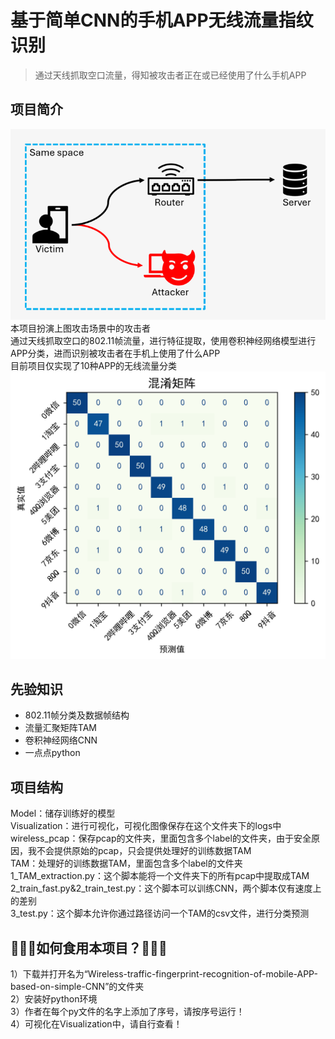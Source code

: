 # 基于简单CNN的手机APP无线流量指纹识别

> 通过天线抓取空口流量，得知被攻击者正在或已经使用了什么手机APP

## 项目简介
![攻击场景](https://github.com/27e7dyy38eu/img/blob/main/attck.png)   
本项目扮演上图攻击场景中的攻击者  
通过天线抓取空口的802.11帧流量，进行特征提取，使用卷积神经网络模型进行APP分类，进而识别被攻击者在手机上使用了什么APP  
目前项目仅实现了10种APP的无线流量分类  
![混淆矩阵](https://github.com/27e7dyy38eu/img/blob/main/confusion_matrix.png) 

## 先验知识
- 802.11帧分类及数据帧结构
- 流量汇聚矩阵TAM
- 卷积神经网络CNN
- 一点点python

## 项目结构
Model：储存训练好的模型  
Visualization：进行可视化，可视化图像保存在这个文件夹下的logs中  
wireless_pcap：保存pcap的文件夹，里面包含多个label的文件夹，由于安全原因，我不会提供原始的pcap，只会提供处理好的训练数据TAM  
TAM：处理好的训练数据TAM，里面包含多个label的文件夹  
1_TAM_extraction.py：这个脚本能将一个文件夹下的所有pcap中提取成TAM  
2_train_fast.py&2_train_test.py：这个脚本可以训练CNN，两个脚本仅有速度上的差别  
3_test.py：这个脚本允许你通过路径访问一个TAM的csv文件，进行分类预测  

## 🎂🎂🎂如何食用本项目？🎂🎂🎂
1）下载并打开名为“Wireless-traffic-fingerprint-recognition-of-mobile-APP-based-on-simple-CNN”的文件夹  
2）安装好python环境  
3）作者在每个py文件的名字上添加了序号，请按序号运行！  
4）可视化在Visualization中，请自行查看！






